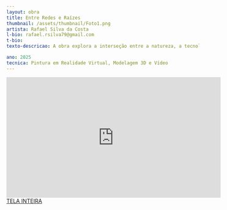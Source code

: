 ```yaml
---
layout: obra
title: Entre Redes e Raízes
thumbnail: /assets/thumbnail/Foto1.png
artista: Rafael Silva da Costa
l-bio: rafael.rsilva79@gmail.com
t-bio: 
texto-descricao: A obra explora a interseção entre a natureza, a tecnologia e a humanidade, representando simbolicamente a convergência desses três pilares. Inspirada por questões contemporâneas como  o impacto do uso da inteligência artificial na natureza e ancestralidade, a árvore híbrida pode ser tanto um organismo vivo quanto um sistema tecnológico. A árvore é composta por raízes e cipós que se entrelaçam com fios e cabos eletrônicos, evocando uma estética cyber-orgânica. Seu tronco incorpora as feições de uma mulher indígena amazônica que remete a figura de ancestralidade,  guardiã do equilíbrio natural. A copa, repleta de folhas que se misturam com circuitos digitais, abriga frutos que alternam entre maçãs “reais” e celulares com imagens de maçãs, reforçando a coexistência e o paradoxo entre a representação do natural e do digital.

ano: 2025
tecnica: Pintura em Realidade Virtual, Modelagem 3D e Vídeo
---
```

<iframe width="560" height="315" src="https://www.youtube.com/embed/8o_wMcD4Q?si=" title="YouTube video player" frameborder="0" allow="accelerometer; autoplay; clipboard-write; encrypted-media; gyroscope; picture-in-picture; web-share" referrerpolicy="strict-origin-when-cross-origin" allowfullscreen></iframe>
<br>
<a href="https://youtu.be/Q-8o_wMcD4Q?si=O1d05ka9KCO-HTNh" target="_blank">TELA INTEIRA</a>
